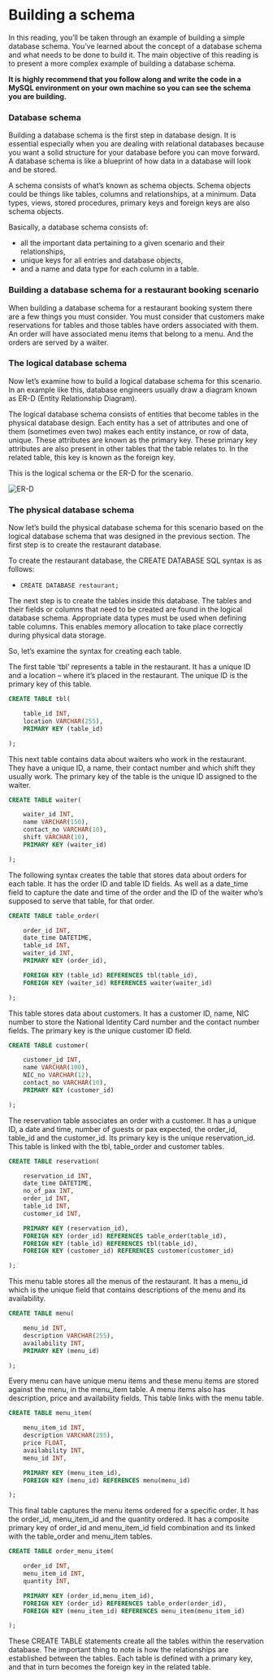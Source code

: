 # Building a schema

In this reading, you’ll be taken through an example of building a simple database schema. You’ve learned about the concept of a database schema and what needs to be done to build it. The main objective of this reading is to present a more complex example of building a database schema.

**It is highly recommend that you follow along and write the code in a MySQL environment on your own machine so you can see the schema you are building.**

### **Database schema**

Building a database schema is the first step in database design. It is essential especially when you are dealing with relational databases because you want a solid structure for your database before you can move forward. A database schema is like a blueprint of how data in a database will look and be stored.

A schema consists of what’s known as schema objects. Schema objects could be things like tables, columns and relationships, at a minimum. Data types, views, stored procedures, primary keys and foreign keys are also schema objects.

Basically, a database schema consists of:

- all the important data pertaining to a given scenario and their relationships,
- unique keys for all entries and database objects,
- and a name and data type for each column in a table.

### **Building a database schema for a restaurant booking scenario**

When building a database schema for a restaurant booking system there are a few things you must consider. You must consider that customers make reservations for tables and those tables have orders associated with them. An order will have associated menu items that belong to a menu. And the orders are served by a waiter.

### **The logical database schema**

Now let’s examine how to build a logical database schema for this scenario. In an example like this, database engineers usually draw a diagram known as ER-D (Entity Relationship Diagram).

The logical database schema consists of entities that become tables in the physical database design. Each entity has a set of attributes and one of them (sometimes even two) makes each entity instance, or row of data, unique. These attributes are known as the primary key. These primary key attributes are also present in other tables that the table relates to. In the related table, this key is known as the foreign key.

This is the logical schema or the ER-D for the scenario.

![ER-D](../0.Pics/ER-D.png)

### **The physical database schema**

Now let’s build the physical database schema for this scenario based on the logical database schema that was designed in the previous section. The first step is to create the restaurant database.

To create the restaurant database, the CREATE DATABASE SQL syntax is as follows:

- `CREATE DATABASE restaurant;`

The next step is to create the tables inside this database. The tables and their fields or columns that need to be created are found in the logical database schema. Appropriate data types must be used when defining table columns. This enables memory allocation to take place correctly during physical data storage.

So, let’s examine the syntax for creating each table.

The first table ‘tbl’ represents a table in the restaurant. It has a unique ID and a location – where it’s placed in the restaurant. The unique ID is the primary key of this table.

```sql
CREATE TABLE tbl(

    table_id INT,
    location VARCHAR(255),
    PRIMARY KEY (table_id)

);
```

This next table contains data about waiters who work in the restaurant. They have a unique ID, a name, their contact number and which shift they usually work. The primary key of the table is the unique ID assigned to the waiter.

```sql
CREATE TABLE waiter(

    waiter_id INT,
    name VARCHAR(150),
    contact_no VARCHAR(10),
    shift VARCHAR(10),
    PRIMARY KEY (waiter_id)

);
```

The following syntax creates the table that stores data about orders for each table. It has the order ID and table ID fields. As well as a date_time field to capture the date and time of the order and the ID of the waiter who’s supposed to serve that table, for that order.

```sql
CREATE TABLE table_order(

    order_id INT,
    date_time DATETIME,
    table_id INT,
    waiter_id INT,
    PRIMARY KEY (order_id),

    FOREIGN KEY (table_id) REFERENCES tbl(table_id),
    FOREIGN KEY (waiter_id) REFERENCES waiter(waiter_id)

);
```

This table stores data about customers. It has a customer ID, name, NIC number to store the National Identity Card number and the contact number fields. The primary key is the unique customer ID field.

```sql
CREATE TABLE customer(

    customer_id INT,
    name VARCHAR(100),
    NIC_no VARCHAR(12),
    contact_no VARCHAR(10),
    PRIMARY KEY (customer_id)

);
```

The reservation table associates an order with a customer. It has a unique ID, a date and time, number of guests or pax expected, the order_id, table_id and the customer_id. Its primary key is the unique reservation_id. This table is linked with the tbl, table_order and customer tables.

```sql
CREATE TABLE reservation(

    reservation_id INT,
    date_time DATETIME,
    no_of_pax INT,
    order_id INT,
    table_id INT,
    customer_id INT,

    PRIMARY KEY (reservation_id),
    FOREIGN KEY (order_id) REFERENCES table_order(table_id),
    FOREIGN KEY (table_id) REFERENCES tbl(table_id),
    FOREIGN KEY (customer_id) REFERENCES customer(customer_id)

);
```

This menu table stores all the menus of the restaurant. It has a menu_id which is the unique field that contains descriptions of the menu and its availability.

```sql
CREATE TABLE menu(

    menu_id INT,
    description VARCHAR(255),
    availability INT,
    PRIMARY KEY (menu_id)

);
```

Every menu can have unique menu items and these menu items are stored against the menu, in the menu_item table. A menu items also has description, price and availability fields. This table links with the menu table.

```sql
CREATE TABLE menu_item(

    menu_item_id INT,
    description VARCHAR(255),
    price FLOAT,
    availability INT,
    menu_id INT,

    PRIMARY KEY (menu_item_id),
    FOREIGN KEY (menu_id) REFERENCES menu(menu_id)

);
```

This final table captures the menu items ordered for a specific order. It has the order_id, menu_item_id and the quantity ordered. It has a composite primary key of order_id and menu_item_id field combination and its linked with the table_order and menu_item tables.

```sql
CREATE TABLE order_menu_item(

    order_id INT,
    menu_item_id INT,
    quantity INT,

    PRIMARY KEY (order_id,menu_item_id),
    FOREIGN KEY (order_id) REFERENCES table_order(order_id),
    FOREIGN KEY (menu_item_id) REFERENCES menu_item(menu_item_id)

);
```

These CREATE TABLE statements create all the tables within the reservation database. The important thing to note is how the relationships are established between the tables. Each table is defined with a primary key, and that in turn becomes the foreign key in the related table.
